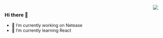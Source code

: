 <img align="right" src="https://github-readme-stats.vercel.app/api?username=Mater1996&show_icons=true&icon_color=0366d6&text_color=24292e&bg_color=ffffff&hide_title=true" />

### Hi there 👋

- 🔭 I’m currently working on Netease
- 🌱 I’m currently learning React
